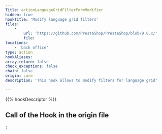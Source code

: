 ```yaml
---
Title: actionLanguageGridFilterFormModifier
hidden: true
hookTitle: 'Modify language grid filters'
files:
    -
        url: 'https://github.com/PrestaShop/PrestaShop/blob/9.0.x/'
        file: 
locations:
    - 'back office'
type: action
hookAliases: 
array_return: false
check_exceptions: false
chain: false
origin: core
description: 'This hook allows to modify filters for language grid'

---
```


{{% hookDescriptor %}}

## Call of the Hook in the origin file

```php
;
```
